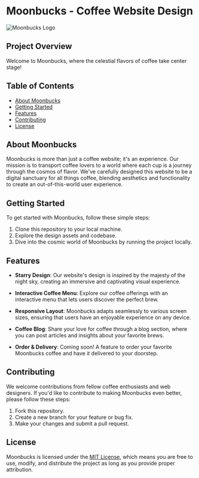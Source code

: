 # Moonbucks - Coffee Website Design

![Moonbucks Logo]([https://c4.wallpaperflare.com/wallpaper/832/260/8/other-wallpaper-preview.jpg])

## Project Overview

Welcome to Moonbucks, where the celestial flavors of coffee take center stage!

## Table of Contents

- [About Moonbucks](#about-moonbucks)
- [Getting Started](#getting-started)
- [Features](#features)
- [Contributing](#contributing)
- [License](#license)

## About Moonbucks

Moonbucks is more than just a coffee website; it's an experience. Our mission is to transport coffee lovers to a world where each cup is a journey through the cosmos of flavor. We've carefully designed this website to be a digital sanctuary for all things coffee, blending aesthetics and functionality to create an out-of-this-world user experience.

## Getting Started

To get started with Moonbucks, follow these simple steps:

1. Clone this repository to your local machine.
2. Explore the design assets and codebase.
3. Dive into the cosmic world of Moonbucks by running the project locally.

## Features

- **Starry Design**: Our website's design is inspired by the majesty of the night sky, creating an immersive and captivating visual experience.

- **Interactive Coffee Menu**: Explore our coffee offerings with an interactive menu that lets users discover the perfect brew.

- **Responsive Layout**: Moonbucks adapts seamlessly to various screen sizes, ensuring that users have an enjoyable experience on any device.

- **Coffee Blog**: Share your love for coffee through a blog section, where you can post articles and insights about your favorite brews.

- **Order & Delivery**: Coming soon! A feature to order your favorite Moonbucks coffee and have it delivered to your doorstep.

## Contributing

We welcome contributions from fellow coffee enthusiasts and web designers. If you'd like to contribute to making Moonbucks even better, please follow these steps:

1. Fork this repository.
2. Create a new branch for your feature or bug fix.
3. Make your changes and submit a pull request.

## License

Moonbucks is licensed under the [MIT License](LICENSE), which means you are free to use, modify, and distribute the project as long as you provide proper attribution.
